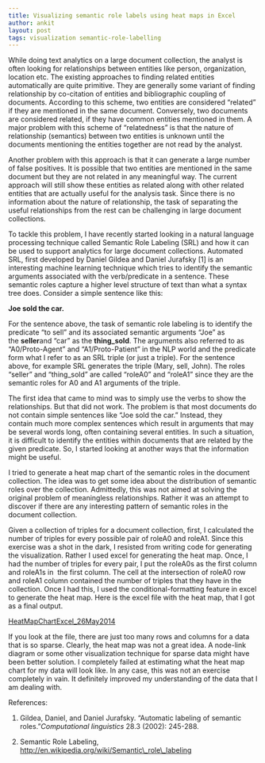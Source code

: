 ```yaml
---
title: Visualizing semantic role labels using heat maps in Excel
author: ankit
layout: post
tags: visualization semantic-role-labelling
---
```


While doing text analytics on a large document collection, the analyst is often looking for relationships between entities like person, organization, location etc. The existing
approaches to finding related entities automatically are quite primitive. They are generally some variant of finding relationship by co-citation of entities and bibliographic
coupling of documents. According to this scheme, two entities are considered “related” if they are mentioned in the same document. Conversely, two documents are considered related,
if they have common entities mentioned in them. A major problem with this scheme of “relatedness” is that the nature of relationship (semantics) between two entities is
unknown until the documents mentioning the entities together are not read by the analyst.

<!--more-->

Another problem with this approach is that it can generate a large number of false positives. It is possible that two entities are mentioned in the same document but they are not related in any meaningful way. The current approach will still show these entities as related along with other related entities that are actually useful for the analysis task. Since there is no information about the nature of relationship, the task of separating the useful relationships from the rest can be challenging in large document collections.

To tackle this problem, I have recently started looking in a natural language processing technique called Semantic Role Labeling (SRL) and how it can be used to support analytics for large document collections. Automated SRL, first developed by Daniel Gildea and Daniel Jurafsky [1] is an interesting machine learning technique which tries to identify the semantic arguments associated with the verb/predicate in a sentence. These semantic roles capture a higher level structure of text than what a syntax tree does. Consider a simple sentence like this:

**Joe sold the car.**

For the sentence above, the task of semantic role labeling is to identify the predicate “to sell” and its associated semantic arguments “Joe” as the **seller**and “car” as the **thing_sold**. The arguments also referred to as “A0/Proto-Agent” and “A1/Proto-Patient” in the NLP world and the predicate form what I refer to as an SRL triple (or just a triple). For the sentence above, for example SRL generates the triple (Mary, sell, John). The roles “seller” and “thing_sold” are called “roleA0” and “roleA1” since they are the semantic roles for A0 and A1 arguments of the triple.

The first idea that came to mind was to simply use the verbs to show the relationships. But that did not work. The problem is that most documents do not contain simple sentences like “Joe sold the car.” Instead, they contain much more complex sentences which result in arguments that may be several words long, often containing several entities. In such a situation, it is difficult to identify the entities within documents that are related by the given predicate. So, I started looking at another ways that the information might be useful.

I tried to generate a heat map chart of the semantic roles in the document collection. The idea was to get some idea about the distribution of semantic roles over the collection. Admittedly, this was not aimed at solving the original problem of meaningless relationships. Rather it was an attempt to discover if there are any interesting pattern of semantic roles in the document collection.

Given a collection of triples for a document collection, first, I calculated the number of triples for every possible pair of roleA0 and roleA1\. Since this exercise was a shot in the dark, I resisted from writing code for generating the visualization. Rather I used excel for generating the heat map. Once, I had the number of triples for every pair, I put the roleA0s as the first column and roleA1s in  the first column. The cell at the intersection of roleA0 row and roleA1 column contained the number of triples that they have in the collection. Once I had this, I used the conditional-formatting feature in excel to generate the heat map. Here is the excel file with the heat map, that I got as a final output.

[HeatMapChartExcel_26May2014](/uploads/2014/06/Vast2010_HeatMapChartExcel_26May2014.xlsx)

If you look at the file, there are just too many rows and columns for a data that is so sparse. Clearly, the heat map was not a great idea. A node-link diagram or some other visualization technique for sparse data might have been better solution. I completely failed at estimating what the heat map chart for my data will look like. In any case, this was not an exercise completely in vain. It definitely improved my understanding of the data that I am dealing with.

References:
1. <span style="color: #222222;">Gildea, Daniel, and Daniel Jurafsky. “Automatic labeling of semantic roles.”</span>_Computational linguistics_<span style="color: #222222;"> 28.3 (2002): 245-288.</span>

2. Semantic Role Labeling, http://en.wikipedia.org/wiki/Semantic\_role\_labeling
